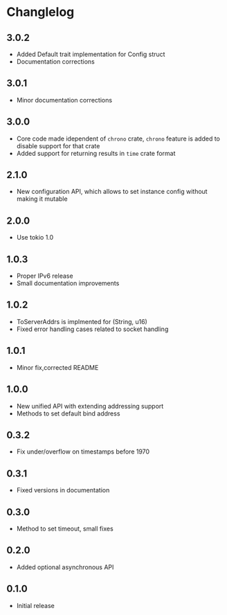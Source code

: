 # Changlelog

## 3.0.2
- Added Default trait implementation for Config struct
- Documentation corrections

## 3.0.1
- Minor documentation corrections

## 3.0.0
- Core code made idependent of `chrono` crate, `chrono` feature is added to disable support for that crate
- Added support for returning results in `time` crate format

## 2.1.0
- New configuration API, which allows to set instance config without making it mutable

## 2.0.0
- Use tokio 1.0

## 1.0.3
- Proper IPv6 release
- Small documentation improvements

## 1.0.2
- ToServerAddrs is implmented for (String, u16)
- Fixed error handling cases related to socket handling

## 1.0.1
- Minor fix,corrected README

## 1.0.0
- New unified API with extending addressing support
- Methods to set default bind address

## 0.3.2
- Fix under/overflow on timestamps before 1970

## 0.3.1
- Fixed versions in documentation

## 0.3.0
- Method to set timeout, small fixes

## 0.2.0
- Added optional asynchronous API

## 0.1.0
- Initial release